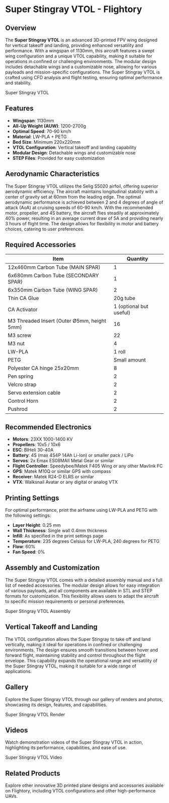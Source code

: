 # Super Stingray VTOL - Flightory

## Overview

The **Super Stingray VTOL** is an advanced 3D-printed FPV wing designed for vertical takeoff and landing, providing enhanced versatility and performance. With a wingspan of 1130mm, this aircraft features a swept wing configuration and a unique VTOL capability, making it suitable for operations in confined or challenging environments. The modular design includes detachable wings and a customizable nose, allowing for various payloads and mission-specific configurations. The Super Stingray VTOL is crafted using CFD analysis and flight testing, ensuring optimal performance and stability.

Super Stingray VTOL

## Features

- **Wingspan**: 1130mm
- **All-Up Weight (AUW)**: 1200-2700g
- **Optimal Speed**: 70-90 km/h
- **Material**: LW-PLA + PETG
- **Bed Size**: Minimum 220x220mm
- **VTOL Configuration**: Vertical takeoff and landing capability
- **Modular Design**: Detachable wings and customizable nose
- **STEP Files**: Provided for easy customization

## Aerodynamic Characteristics

The Super Stingray VTOL utilizes the Selig S5020 airfoil, offering superior aerodynamic efficiency. The aircraft maintains longitudinal stability with a center of gravity set at 60mm from the leading edge. The optimal aerodynamic performance is achieved between 2 and 4 degrees of angle of attack (AoA) at cruising speeds of 60-90 km/h. With the recommended motor, propeller, and 4S battery, the aircraft flies steadily at approximately 40% power, resulting in an average current draw of 5A and providing nearly 3 hours of flight time. The design allows for flexibility in motor and battery choices, catering to user preferences.

## Required Accessories

| Item                                  | Quantity |
|---------------------------------------|----------|
| 12x460mm Carbon Tube (MAIN SPAR)      | 1        |
| 6x680mm Carbon Tube (SECONDARY SPAR)  | 1        |
| 6x350mm Carbon Tube (WING SPAR)       | 2        |
| Thin CA Glue                          | 20g tube |
| CA Activator                          | 1 (optional but useful) |
| M3 Threaded Insert (Outer Ø5mm, height 5mm) | 16   |
| M3 screw                              | 22       |
| M3 nut                                | 4        |
| LW-PLA                                | 1 roll   |
| PETG                                  | Small amount |
| Polyester CA hinge 25x20mm            | 8        |
| Pen spring                            | 2        |
| Velcro strap                          | 2        |
| Servo extension cable                 | 2        |
| Control Horn                          | 2        |
| Pushrod                               | 2        |

## Recommended Electronics

- **Motors**: 23XX 1000-1400 KV
- **Propellers**: 10x5 / 10x6
- **ESC**: BlHeli 30-40A
- **Battery**: 4S (max 4S4P 14Ah Li-Ion) or smaller pack / LiPo
- **Servos**: 2x Emax ES08MAII Metal Gear or similar
- **Flight Controller**: Speedybee/Matek F405 Wing or any other Mavlink FC
- **GPS**: Matek M10Q or similar GPS with compass
- **Receiver**: Matek R24-D ELRS or similar
- **VTX**: Walksnail Avatar or any digital or analog VTX

## Printing Settings

For optimal performance, print the airframe using LW-PLA and PETG with the following settings:

- **Layer Height**: 0.25 mm
- **Wall Thickness**: Single wall 0.4mm thickness
- **Infill**: As specified in the print settings page
- **Temperature**: 235 degrees Celsius for LW-PLA, 240 degrees for PETG
- **Flow**: 60%
- **Fan Speed**: 0%

## Assembly and Customization

The Super Stingray VTOL comes with a detailed assembly manual and a full list of needed accessories. The modular design allows for easy integration of various payloads, and all components are available in STL and STEP formats for customization. This flexibility allows users to adapt the aircraft to specific mission requirements or personal preferences.

Super Stingray VTOL Assembly

## Vertical Takeoff and Landing

The VTOL configuration allows the Super Stingray to take off and land vertically, making it ideal for operations in confined or challenging environments. The design ensures smooth transitions between hover and forward flight, maintaining stability and control throughout the flight envelope. This capability expands the operational range and versatility of the Super Stingray VTOL, making it suitable for a wide range of applications.

## Gallery

Explore the Super Stingray VTOL through our gallery of renders and photos, showcasing its design, features, and capabilities.

Super Stingray VTOL Render

## Videos

Watch demonstration videos of the Super Stingray VTOL in action, highlighting its performance, capabilities, and ease of use.

Super Stingray VTOL Video

## Related Products

Explore other innovative 3D printed plane designs and accessories available on Flightory, including VTOL configurations and other high-performance UAVs.
